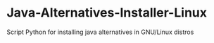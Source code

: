 # Java-Alternatives-Installer-Linux

Script Python for installing java alternatives in GNU/Linux distros 
